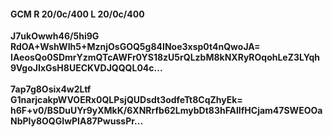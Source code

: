 #### GCM R 20/0c/400 L 20/0c/400
**J7ukOwwh46/5hi9G**<br/>**RdOA+WshWIh5+MznjOsGOQ5g84INoe3xsp0t4nQwoJA=**<br/>**IAeosQo0SDmrYzmQTcAWFr0YS18zU5rQLzbM8kNXRyROqohLeZ3LYqh9VgoJIxGsH8UECKVDJQQQL04c...**<br/><br/>
**7ap7g8Osix4w2Ltf**<br/>**G1narjcakpWVOERx0QLPsjQUDsdt3odfeTt8CqZhyEk=**<br/>**h6F+v0/BSDuUYr9yXMkK/6XNRrfb62LmybDt83hFAlIfHCjam47SWEOOaNbPly8OQGIwPIA87PwussPr...**